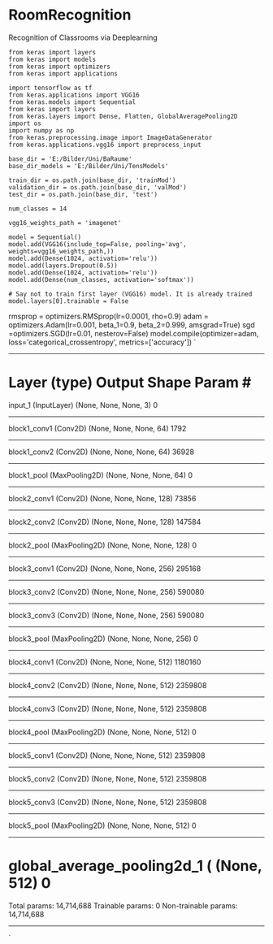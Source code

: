 # RoomRecognition
Recognition of Classrooms via Deeplearning 
```
from keras import layers
from keras import models
from keras import optimizers
from keras import applications

import tensorflow as tf
from keras.applications import VGG16
from keras.models import Sequential
from keras import layers
from keras.layers import Dense, Flatten, GlobalAveragePooling2D
import os
import numpy as np
from keras.preprocessing.image import ImageDataGenerator
from keras.applications.vgg16 import preprocess_input
```
```
base_dir = 'E:/Bilder/Uni/BaRaume'
base_dir_models = 'E:/Bilder/Uni/TensModels'

train_dir = os.path.join(base_dir, 'trainMod')
validation_dir = os.path.join(base_dir, 'valMod')
test_dir = os.path.join(base_dir, 'test')

num_classes = 14

vgg16_weights_path = 'imagenet'

model = Sequential()
model.add(VGG16(include_top=False, pooling='avg', weights=vgg16_weights_path,))
model.add(Dense(1024, activation='relu'))
model.add(layers.Dropout(0.5))
model.add(Dense(1024, activation='relu'))
model.add(Dense(num_classes, activation='softmax'))

# Say not to train first layer (VGG16) model. It is already trained
model.layers[0].trainable = False
```
rmsprop = optimizers.RMSprop(lr=0.0001, rho=0.9)
adam = optimizers.Adam(lr=0.001, beta_1=0.9, beta_2=0.999, amsgrad=True)
sgd =optimizers.SGD(lr=0.01, nesterov=False)
model.compile(optimizer=adam, loss='categorical_crossentropy', metrics=['accuracy'])
`
_________________________________________________________________
Layer (type)                 Output Shape              Param #   
=================================================================
input_1 (InputLayer)         (None, None, None, 3)     0         
_________________________________________________________________
block1_conv1 (Conv2D)        (None, None, None, 64)    1792      
_________________________________________________________________
block1_conv2 (Conv2D)        (None, None, None, 64)    36928     
_________________________________________________________________
block1_pool (MaxPooling2D)   (None, None, None, 64)    0         
_________________________________________________________________
block2_conv1 (Conv2D)        (None, None, None, 128)   73856     
_________________________________________________________________
block2_conv2 (Conv2D)        (None, None, None, 128)   147584    
_________________________________________________________________
block2_pool (MaxPooling2D)   (None, None, None, 128)   0         
_________________________________________________________________
block3_conv1 (Conv2D)        (None, None, None, 256)   295168    
_________________________________________________________________
block3_conv2 (Conv2D)        (None, None, None, 256)   590080    
_________________________________________________________________
block3_conv3 (Conv2D)        (None, None, None, 256)   590080    
_________________________________________________________________
block3_pool (MaxPooling2D)   (None, None, None, 256)   0         
_________________________________________________________________
block4_conv1 (Conv2D)        (None, None, None, 512)   1180160   
_________________________________________________________________
block4_conv2 (Conv2D)        (None, None, None, 512)   2359808   
_________________________________________________________________
block4_conv3 (Conv2D)        (None, None, None, 512)   2359808   
_________________________________________________________________
block4_pool (MaxPooling2D)   (None, None, None, 512)   0         
_________________________________________________________________
block5_conv1 (Conv2D)        (None, None, None, 512)   2359808   
_________________________________________________________________
block5_conv2 (Conv2D)        (None, None, None, 512)   2359808   
_________________________________________________________________
block5_conv3 (Conv2D)        (None, None, None, 512)   2359808   
_________________________________________________________________
block5_pool (MaxPooling2D)   (None, None, None, 512)   0         
_________________________________________________________________
global_average_pooling2d_1 ( (None, 512)               0         
=================================================================
Total params: 14,714,688
Trainable params: 0
Non-trainable params: 14,714,688
_________________________________________________________________
`

